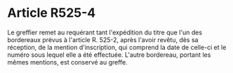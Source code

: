 # Article R525-4

Le greffier remet au requérant tant l'expédition du titre que l'un des bordereaux prévus à l'article R. 525-2, après l'avoir revêtu, dès sa réception, de la mention d'inscription, qui comprend la date de celle-ci et le numéro sous lequel elle a été effectuée.   L'autre bordereau, portant les mêmes mentions, est conservé au greffe.